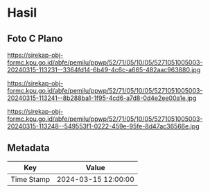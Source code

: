 # Hasil

## Foto C Plano

https://sirekap-obj-formc.kpu.go.id/abfe/pemilu/ppwp/52/71/05/10/05/5271051005003-20240315-113231--3364fd14-6b49-4c6c-a665-482aac963880.jpg

https://sirekap-obj-formc.kpu.go.id/abfe/pemilu/ppwp/52/71/05/10/05/5271051005003-20240315-113241--8b288ba1-1f95-4cd6-a7d8-0d4e2ee00a1e.jpg

https://sirekap-obj-formc.kpu.go.id/abfe/pemilu/ppwp/52/71/05/10/05/5271051005003-20240315-113248--549553f1-0222-459e-95fe-8d47ac36566e.jpg


## Metadata

| Key        | Value               |
| ---------- | ------------------- |
| Time Stamp | 2024-03-15 12:00:00 |



